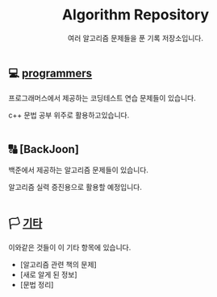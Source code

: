 <div align="center">

# Algorithm Repository

여러 알고리즘 문제들을 푼 기록 저장소입니다.
<br><br>
</div>

## 💻 [programmers](https://github.com/strawy12/Algorithm/blob/main/Programmers/README.md)
 프로그래머스에서 제공하는 코딩테스트 연습 문제들이 있습니다.
 
 c++ 문법 공부 위주로 활용하고있습니다.
 <br><br>
 
## 🔠 [BackJoon]
 백준에서 제공하는 알고리즘 문제들이 있습니다.
 
 알고리즘 실력 증진용으로 활용할 예정입니다.
 <br><br>

## 🏳 [기타](https://github.com/strawy12/Algorithm/tree/main/%EA%B8%B0%ED%83%80)

이와같은 것들이 이 기타 항목에 있습니다.

- [알고리즘 관련 책의 문제]
- [새로 알게 된 정보]
- [문법 정리]

<br><br>
